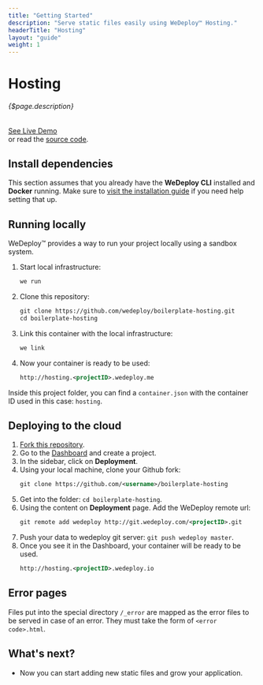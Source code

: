 ```yaml
---
title: "Getting Started"
description: "Serve static files easily using WeDeploy™ Hosting."
headerTitle: "Hosting"
layout: "guide"
weight: 1
---
```


# Hosting

###### {$page.description}

<div class="guide-btn-cta">
	<a class="btn btn-accent btn-sm" href="http://boilerplate-hosting.wedeploy.io" target="_blank">
		<span class="icon-16-external"></span>See Live Demo
	</a>
</div>

<div class="guide-aux-cta">
	or read the <a href="https://github.com/wedeploy/boilerplate-hosting" target="_blank">source code</a>.
</div>

<article id="1">

## Install dependencies

This section assumes that you already have the **WeDeploy CLI** installed and **Docker** running. Make sure to [visit the installation guide](/docs/intro/using-the-command-line.html) if you need help setting that up.

</article>

<article id="2">

## Running locally

WeDeploy™ provides a way to run your project locally using a sandbox system.

<ol>

<li>Start local infrastructure:</li>

```xml
we run
```

<li>Clone this repository:</li>

```xml
git clone https://github.com/wedeploy/boilerplate-hosting.git
cd boilerplate-hosting
```

<li>Link this container with the local infrastructure:</li>

```xml
we link
```

<li>Now your container is ready to be used:</li>

```xml
http://hosting.<projectID>.wedeploy.me
```

</ol>


Inside this project folder, you can find a `container.json` with the container ID used in this case: `hosting`.

</article>

<article id="3">

## Deploying to the cloud

<ol>

<li><a href="https://github.com/wedeploy/boilerplate-hosting/fork">Fork this repository</a>.</li>

<li>Go to the <a href="http://dashboard.wedeploy.com">Dashboard</a> and create a project.</li>

<li>In the sidebar, click on <strong>Deployment</strong>.</li>

<li>Using your local machine, clone your Github fork:</li>

```xml
git clone https://github.com/<username>/boilerplate-hosting
```

<li>Get into the folder: <code>cd boilerplate-hosting</code>.</li>

<li>Using the content on <strong>Deployment</strong> page. Add the WeDeploy remote url:</li>

```xml
git remote add wedeploy http://git.wedeploy.com/<projectID>.git
```

<li>Push your data to wedeploy git server: <code>git push wedeploy master</code>.</li>

<li>Once you see it in the Dashboard, your container will be ready to be used.</li>

```xml
http://hosting.<projectID>.wedeploy.io
```
</ol>

</article>

<article id="4">

## Error pages

Files put into the special directory `/_error` are mapped as the error files to be served in case of an error. They must take the form of `<error code>.html`.

</article>

## What's next?

* Now you can start adding new static files and grow your application.
